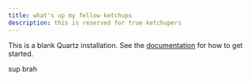 ```yaml
---
title: what's up my fellow ketchups
description: this is reserved for true ketchupers
---
```



This is a blank Quartz installation.
See the [documentation](https://quartz.jzhao.xyz) for how to get started.

sup brah